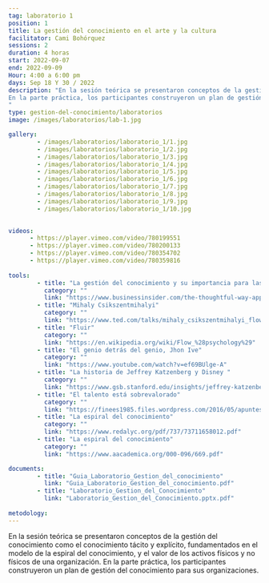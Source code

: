```yaml
---
tag: laboratorio 1
position: 1
title: La gestión del conocimiento en el arte y la cultura
facilitator: Cami Bohórquez
sessions: 2
duration: 4 horas
start: 2022-09-07
end: 2022-09-09
Hour: 4:00 a 6:00 pm
days: Sep 18 Y 30 / 2022
description: "En la sesión teórica se presentaron conceptos de la gestión del conocimiento como el conocimiento tácito y explícito, fundamentados en el modelo de la espiral del conocimiento, y el valor de los activos físicos y no físicos de una organización.  
En la parte práctica, los participantes construyeron un plan de gestión del conocimiento para sus organizaciones. 
"
type: gestion-del-conocimiento/laboratorios
image: /images/laboratorios/lab-1.jpg

gallery:
        - /images/laboratorios/laboratorio_1/1.jpg
        - /images/laboratorios/laboratorio_1/2.jpg
        - /images/laboratorios/laboratorio_1/3.jpg
        - /images/laboratorios/laboratorio_1/4.jpg
        - /images/laboratorios/laboratorio_1/5.jpg
        - /images/laboratorios/laboratorio_1/6.jpg
        - /images/laboratorios/laboratorio_1/7.jpg
        - /images/laboratorios/laboratorio_1/8.jpg
        - /images/laboratorios/laboratorio_1/9.jpg
        - /images/laboratorios/laboratorio_1/10.jpg
           

videos: 
      - https://player.vimeo.com/video/780199551
      - https://player.vimeo.com/video/780200133
      - https://player.vimeo.com/video/780354702
      - https://player.vimeo.com/video/780359816
  
tools: 
        - title: "La gestión del conocimiento y su importancia para las organizaciones y los colectivos artísticos:"
          category: ""
          link: "https://www.businessinsider.com/the-thoughtful-way-apples-jony-ive-managed-steve-jobs-2013-9"
        - title: "Mihaly Csikszentmihalyi"
          category: ""
          link: "https://www.ted.com/talks/mihaly_csikszentmihalyi_flow_the_secret_to_happiness"
        - title: "Fluir"
          category: ""
          link: "https://en.wikipedia.org/wiki/Flow_%28psychology%29"
        - title: "El genio detrás del genio, Jhon Ive"
          category: ""
          link: "https://www.youtube.com/watch?v=ef69BUlge-A"
        - title: "La historia de Jeffrey Katzenberg y Disney "
          category: ""
          link: "https://www.gsb.stanford.edu/insights/jeffrey-katzenberg-how-failure-makes-better-leader"
        - title: "El talento está sobrevalorado"
          category: ""
          link: "https://finees1985.files.wordpress.com/2016/05/apuntes_tio-paraimprimir_segundarevisic3b3n_cwm.pdf"
        - title: "La espiral del conocimiento"
          category: ""
          link: "https://www.redalyc.org/pdf/737/73711658012.pdf"
        - title: "La espiral del conocimiento"
          category: ""
          link: "https://www.aacademica.org/000-096/669.pdf"

documents: 
        - title: "Guia_Laboratorio_Gestion_del_conocimiento"
          link: "Guia_Laboratorio_Gestion_del_conocimiento.pdf"
        - title: "Laboratorio_Gestion_del_Conocimiento"
          link: "Laboratorio_Gestion_del_Conocimiento.pptx.pdf"
        
metodology: 
---
```


En la sesión teórica se presentaron conceptos de la gestión del conocimiento como el conocimiento tácito y explícito, fundamentados en el modelo de la espiral del conocimiento, y el valor de los activos físicos y no físicos de una organización.
En la parte práctica, los participantes construyeron un plan de gestión del conocimiento para sus organizaciones.
